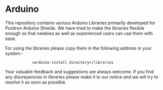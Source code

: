 # Arduino
This repository contains various Arduino Libraries primarily developed for Positron Arduino Shields. We have tried to make the libraries flexible enough so that newbies as well as experienced users can use them with ease.

For using the libraries please copy them in the following address in your system:-
      
                <arduino-install directory>/libraries
                
Your valuable feedback and suggestions are always welcome. If you find any discrepencies in libraries please make it to our notice and we will try to resolve it as soon as possible.
